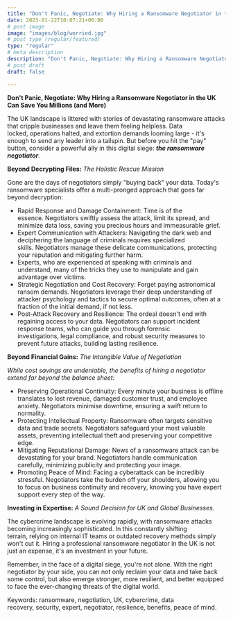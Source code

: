 ```yaml
---
title: "Don't Panic, Negotiate: Why Hiring a Ransomware Negotiator in the UK Can Save You Millions (and More)"
date: 2023-01-22T10:07:21+06:00
# post image
image: "images/blog/worried.jpg"
# post type (regular/featured)
type: "regular"
# meta description
description: "Don't Panic, Negotiate: Why Hiring a Ransomware Negotiator in the UK Can Save You Millions (and More)"
# post draft
draft: false

---
```

**Don't Panic, Negotiate: Why Hiring a Ransomware Negotiator in the UK Can Save You Millions (and More)**

The UK landscape is littered with stories of devastating ransomware attacks that cripple businesses and leave them feeling helpless. Data locked, operations halted, and extortion demands looming large - it's enough to send any leader into a tailspin. But before you hit the "pay" button, consider a powerful ally in this digital siege: ***the ransomware negotiator***.

**Beyond Decrypting Files:** *The Holistic Rescue Mission*

Gone are the days of negotiators simply "buying back" your data. Today's ransomware specialists offer a multi-pronged approach that goes far beyond decryption:

- Rapid Response and Damage Containment: Time is of the essence. Negotiators swiftly assess the attack, limit its spread, and minimize data loss, saving you precious hours and immeasurable grief.
- Expert Communication with Attackers: Navigating the dark web and deciphering the language of criminals requires specialized skills. Negotiators manage these delicate communications, protecting your reputation and mitigating further harm.
- Experts, who are experienced at speaking with criminals and understand, many of the tricks they use to manipulate and gain advantage over victims.
- Strategic Negotiation and Cost Recovery: Forget paying astronomical ransom demands. Negotiators leverage their deep understanding of attacker psychology and tactics to secure optimal outcomes, often at a fraction of the initial demand, if not less.
- Post-Attack Recovery and Resilience: The ordeal doesn't end with regaining access to your data. Negotiators can support incident response teams, who can guide you through forensic investigations, legal compliance, and robust security measures to prevent future attacks, building lasting resilience.

**Beyond Financial Gains:** *The Intangible Value of Negotiation*

*While cost savings are undeniable, the benefits of hiring a negotiator extend far beyond the balance sheet:*

- Preserving Operational Continuity: Every minute your business is offline translates to lost revenue, damaged customer trust, and employee anxiety. Negotiators minimise downtime, ensuring a swift return to normality.
- Protecting Intellectual Property: Ransomware often targets sensitive data and trade secrets. Negotiators safeguard your most valuable assets, preventing intellectual theft and preserving your competitive edge.
- Mitigating Reputational Damage: News of a ransomware attack can be devastating for your brand. Negotiators handle communication carefully, minimizing publicity and protecting your image.
- Promoting Peace of Mind: Facing a cyberattack can be incredibly stressful. Negotiators take the burden off your shoulders, allowing you to focus on business continuity and recovery, knowing you have expert support every step of the way.

**Investing in Expertise:** *A Sound Decision for UK and Global Businesses.*

The cybercrime landscape is evolving rapidly, with ransomware attacks becoming increasingly sophisticated. In this constantly shifting terrain, relying on internal IT teams or outdated recovery methods simply won't cut it. Hiring a professional ransomware negotiator in the UK is not just an expense, it's an investment in your future.

Remember, in the face of a digital siege, you're not alone. With the right negotiator by your side, you can not only reclaim your data and take back some control, but also emerge stronger, more resilient, and better equipped to face the ever-changing threats of the digital world.

Keywords: ransomware, negotiation, UK, cybercrime, data recovery, security, expert, negotiator, resilience, benefits, peace of mind.